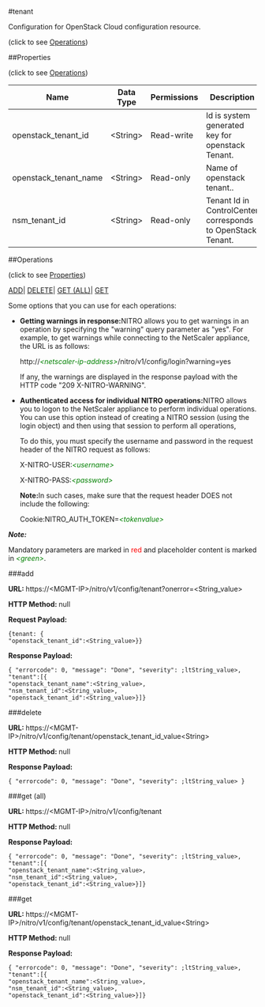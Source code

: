#tenant



Configuration for OpenStack Cloud configuration resource.

<span>(click to see [Operations](#operations))</span>



##Properties 

<span>(click to see [Operations](#operations))</span>





<table><thead><tr><th>Name</th><th>Data Type</th><th>Permissions</th><th>Description</th></tr></thead><tbody><tr><td>openstack_tenant_id</td><td>&lt;String></td><td>Read-write</td><td>Id is system generated key for openstack Tenant.</td></tr><tr><td>openstack_tenant_name</td><td>&lt;String></td><td>Read-only</td><td>Name of openstack tenant..</td></tr><tr><td>nsm_tenant_id</td><td>&lt;String></td><td>Read-only</td><td>Tenant Id in ControlCenter corresponds to OpenStack Tenant.</td></tr></tbody></table>

##Operations 

<span>(click to see [Properties](#properties))</span>





[ADD](#add)| [DELETE](#delete)| [GET (ALL)](#get-all)| [GET](#get)





Some options that you can use for each operations:

<ul><li><p><b>Getting warnings in response:</b>NITRO allows you to get warnings in an operation by specifying the "warning" query parameter as "yes". For example, to get warnings while connecting to the NetScaler appliance, the URL is as follows:</p><p>http://<span style="color:green;font-style:italic;">&lt;netscaler-ip-address&gt;</span>/nitro/v1/config/login?warning=yes</p><p>If any, the warnings are displayed in the response payload with the HTTP code "209 X-NITRO-WARNING".</p></li><li><p><b>Authenticated access for individual NITRO operations:</b>NITRO allows you to logon to the NetScaler appliance to perform individual operations. You can use this option instead of creating a NITRO session (using the login object) and then using that session to perform all operations,</p><p>To do this, you must specify the username and password in the request header of the NITRO request as follows:</p><p>X-NITRO-USER:<span style="color:green;font-style:italic;">&lt;username&gt;</span></p><p>X-NITRO-PASS:<span style="color:green;font-style:italic;">&lt;password&gt;</span></p><p><b>Note:</b>In such cases, make sure that the request header DOES not include the following:</p><p>Cookie:NITRO_AUTH_TOKEN=<span style="color:green;font-style:italic;">&lt;tokenvalue&gt;</span></p></li></ul>







***Note:*** 

Mandatory parameters are marked in <span style="color:#FF0000;">red</span> and placeholder content is marked in <span style="color:green;font-style:italic">&lt;green&gt;</span>.



###add







<b>URL: </b>https://&lt;MGMT-IP&gt;/nitro/v1/config/tenant?onerror=&lt;String_value&gt;

<b>HTTP Method: </b>null

<b>Request Payload: </b>
```
{tenant: {
"openstack_tenant_id":<String_value>}}
```

<b>Response Payload: </b>
```
{ "errorcode": 0, "message": "Done", "severity": ;ltString_value>, "tenant":[{
"openstack_tenant_name":<String_value>,
"nsm_tenant_id":<String_value>,
"openstack_tenant_id":<String_value>}]}
```







###delete







<b>URL: </b>https://&lt;MGMT-IP&gt;/nitro/v1/config/tenant/openstack_tenant_id_value&lt;String&gt;

<b>HTTP Method: </b>null

<b>Response Payload: </b>
```
{ "errorcode": 0, "message": "Done", "severity": ;ltString_value> }
```







###get (all)







<b>URL: </b>https://&lt;MGMT-IP&gt;/nitro/v1/config/tenant

<b>HTTP Method: </b>null

<b>Response Payload: </b>
```
{ "errorcode": 0, "message": "Done", "severity": ;ltString_value>, "tenant":[{
"openstack_tenant_name":<String_value>,
"nsm_tenant_id":<String_value>,
"openstack_tenant_id":<String_value>}]}
```







###get







<b>URL: </b>https://&lt;MGMT-IP&gt;/nitro/v1/config/tenant/openstack_tenant_id_value&lt;String&gt;

<b>HTTP Method: </b>null

<b>Response Payload: </b>
```
{ "errorcode": 0, "message": "Done", "severity": ;ltString_value>, "tenant":[{
"openstack_tenant_name":<String_value>,
"nsm_tenant_id":<String_value>,
"openstack_tenant_id":<String_value>}]}
```







